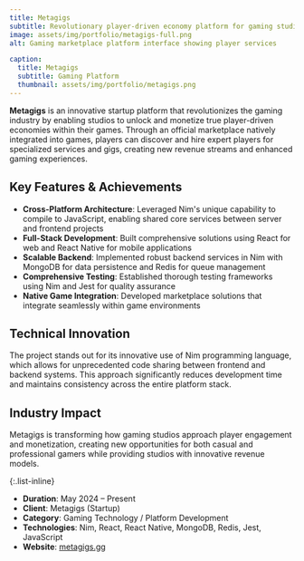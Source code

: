 ```yaml
---
title: Metagigs
subtitle: Revolutionary player-driven economy platform for gaming studios
image: assets/img/portfolio/metagigs-full.png
alt: Gaming marketplace platform interface showing player services

caption:
  title: Metagigs
  subtitle: Gaming Platform
  thumbnail: assets/img/portfolio/metagigs.png
---
```


**Metagigs** is an innovative startup platform that revolutionizes the gaming industry by enabling studios to unlock and monetize true player-driven economies within their games. Through an official marketplace natively integrated into games, players can discover and hire expert players for specialized services and gigs, creating new revenue streams and enhanced gaming experiences.

## Key Features & Achievements

- **Cross-Platform Architecture**: Leveraged Nim's unique capability to compile to JavaScript, enabling shared core services between server and frontend projects
- **Full-Stack Development**: Built comprehensive solutions using React for web and React Native for mobile applications
- **Scalable Backend**: Implemented robust backend services in Nim with MongoDB for data persistence and Redis for queue management
- **Comprehensive Testing**: Established thorough testing frameworks using Nim and Jest for quality assurance
- **Native Game Integration**: Developed marketplace solutions that integrate seamlessly within game environments

## Technical Innovation

The project stands out for its innovative use of Nim programming language, which allows for unprecedented code sharing between frontend and backend systems. This approach significantly reduces development time and maintains consistency across the entire platform stack.

## Industry Impact

Metagigs is transforming how gaming studios approach player engagement and monetization, creating new opportunities for both casual and professional gamers while providing studios with innovative revenue models.

{:.list-inline}
- **Duration**: May 2024 – Present
- **Client**: Metagigs (Startup)
- **Category**: Gaming Technology / Platform Development
- **Technologies**: Nim, React, React Native, MongoDB, Redis, Jest, JavaScript
- **Website**: [metagigs.gg](https://www.metagigs.gg/)

